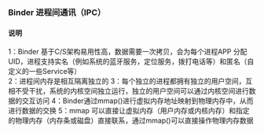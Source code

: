 ### Binder 进程间通讯（IPC）

#### 说明  
1：Binder 基于C/S架构易用性高，数据需要一次拷贝，会为每个进程APP 分配UID，进程支持实名（例如系统的蓝牙服务，定位服务，拨打电话等）和匿名（自定义的一些Service等）  
2：进程间内存是相互隔离独立的
3：每个独立的进程都拥有独立的用户空间，互相不受干扰，系统的内核空间独立运行，独立的用户空间可以通过内核空间进行数据的交互访问
4：Binder通过mmap()进行虚拟内存地址映射到物理内存中，从而进行数据的交换
5：mmap 可以直接让虚拟内存（用户内存或内核内存）和指定的物理内存（内存条或磁盘）直接联系，通过mmap()可以直接操作物理内存数据